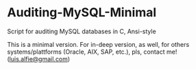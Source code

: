 # Auditing-MySQL-Minimal

Script for auditing MySQL databases in C, Ansi-style

This is a minimal version. For in-deep version, as well, for others systems/plattforms (Oracle, AIX, SAP, etc.), pls, contact me! (luis.alfie@gmail.com)
